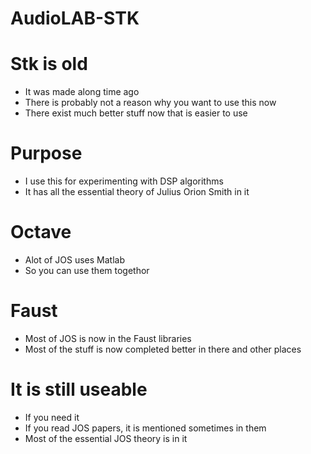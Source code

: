 # AudioLAB-STK

# Stk is old
* It was made along time ago
* There is probably not a reason why you want to use this now
* There exist much better stuff now that is easier to use

# Purpose
* I use this for experimenting with DSP algorithms
* It has all the essential theory of Julius Orion Smith in it

# Octave
* Alot of JOS uses Matlab
* So you can use them togethor

# Faust
* Most of JOS is now in the Faust libraries
* Most of the stuff is now completed better in there and other places

# It is still useable
* If you need it
* If you read JOS papers, it is mentioned sometimes in them
* Most of the essential JOS theory is in it


